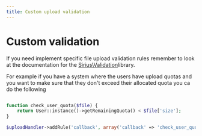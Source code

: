 ```yaml
---
title: Custom upload validation
---
```


# Custom validation

If you need implement specific file upload validation rules remember to look at the documentation for the [Sirius\Validation](https://www.gihub.com/siriusphp/validation)library.

For example if you have a system where the users have upload quotas and you want to make sure that they don't exceed their allocated quota you ca do the following

```php

function check_user_quota($file) {
    return User::instance()->getRemainingQuota() < $file['size'];
}

$uploadHandler->addRule('callback', array('callback' => 'check_user_quota'), 'Sorry, but you don\'t have enough space to upload this file');
```